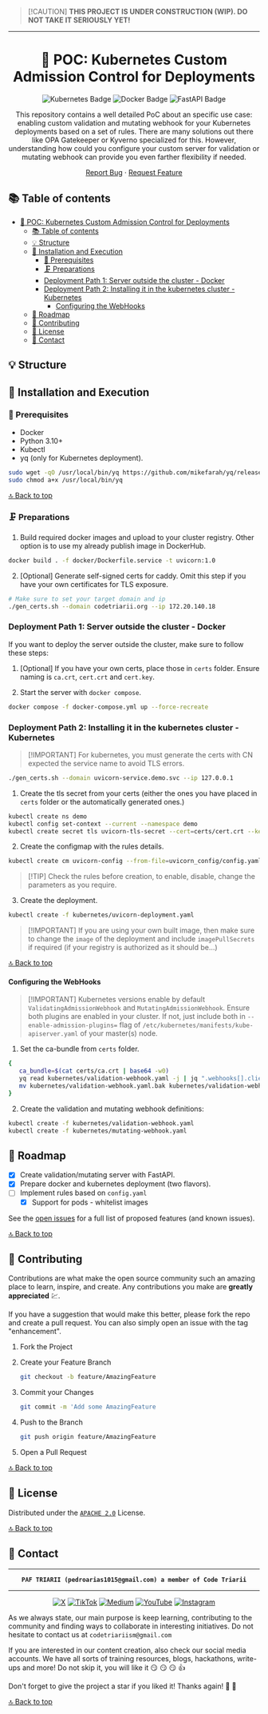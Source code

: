 > \[!CAUTION\]
> **THIS PROJECT IS UNDER CONSTRUCTION (WIP). DO NOT TAKE IT SERIOUSLY YET!**

---

<div align="center">

<!-- PROJECT LOGO -->
# 📝 POC: Kubernetes Custom Admission Control for Deployments


<!-- TECNOLOGIES -->
![Kubernetes Badge](https://img.shields.io/badge/Kubernetes-326CE5?logo=kubernetes&logoColor=fff&style=flat)
![Docker Badge](https://img.shields.io/badge/Docker-2496ED?logo=docker&logoColor=fff&style=flat)
![FastAPI Badge](https://img.shields.io/badge/FastAPI-009688?logo=fastapi&logoColor=fff&style=flat)


This repository contains a well detailed PoC about an specific use case: enabling custom validation and mutating webhook for your Kubernetes deployments based on a set of rules.
There are many solutions out there like OPA Gatekeeper or Kyverno specialized for this.
However, understanding how could you configure your custom server for validation or mutating webhook can provide you even farther flexibility if needed.

[Report Bug](https://github.com/paf-triarii/kubernetes-deployment-validation-and-mutating--webhook/issues) · [Request Feature](https://github.com/paf-triarii/kubernetes-deployment-validation-and-mutating--webhook/issues)
</div>

<!-- TABLE OF CONTENTS -->


## 📚 Table of contents

- [📝 POC: Kubernetes Custom Admission Control for Deployments](#-poc-kubernetes-custom-admission-control-for-deployments)
  - [📚 Table of contents](#-table-of-contents)
  - [💡 Structure](#-structure)
  - [🚀 Installation and Execution](#-installation-and-execution)
    - [🔨 Prerequisites](#-prerequisites)
    - [🗜️ Preparations](#️-preparations)
    - [Deployment Path 1: Server outside the cluster - Docker](#deployment-path-1-server-outside-the-cluster---docker)
    - [Deployment Path 2: Installing it in the kubernetes cluster - Kubernetes](#deployment-path-2-installing-it-in-the-kubernetes-cluster---kubernetes)
      - [Configuring the WebHooks](#configuring-the-webhooks)
  - [📍 Roadmap](#-roadmap)
  - [📎 Contributing](#-contributing)
  - [📃 License](#-license)
  - [👥 Contact](#-contact)

<!--te-->

<!-- PROJECT DETAILS -->
## 💡 Structure


## 🚀 Installation and Execution

### 🔨 Prerequisites

- Docker
- Python 3.10+
- Kubectl
- yq (only for Kubernetes deployment).

```bash
sudo wget -qO /usr/local/bin/yq https://github.com/mikefarah/yq/releases/latest/download/yq_linux_amd64
sudo chmod a+x /usr/local/bin/yq
```

[🔝 Back to top](#-poc-kubernetes-custom-admission-control-for-deployments)

### 🗜️ Preparations

1. Build required docker images and upload to your cluster registry. Other option is to use my already publish image in DockerHub.

```bash
docker build . -f docker/Dockerfile.service -t uvicorn:1.0
```

2. [Optional] Generate self-signed certs for caddy. Omit this step if you have your own certificates for TLS exposure.

```bash
# Make sure to set your target domain and ip
./gen_certs.sh --domain codetriarii.org --ip 172.20.140.18
```

### Deployment Path 1: Server outside the cluster - Docker

If you want to deploy the server outside the cluster, make sure to follow these steps:

1. [Optional] If you have your own certs, place those in `certs` folder. Ensure naming is `ca.crt`, `cert.crt` and `cert.key`.

2. Start the server with `docker compose`.

```bash
docker compose -f docker-compose.yml up --force-recreate
```

### Deployment Path 2: Installing it in the kubernetes cluster - Kubernetes

> \[!IMPORTANT\]
> For kubernetes, you must generate the certs with CN expected the service name to avoid TLS errors.

```bash
./gen_certs.sh --domain uvicorn-service.demo.svc --ip 127.0.0.1
```



1. Create the tls secret from your certs (either the ones you have placed in `certs` folder or the automatically generated ones.)

```bash
kubectl create ns demo
kubectl config set-context --current --namespace demo
kubectl create secret tls uvicorn-tls-secret --cert=certs/cert.crt --key=certs/cert.key -n demo
```

2. Create the configmap with the rules details.

```bash
kubectl create cm uvicorn-config --from-file=uvicorn_config/config.yaml -n demo
```

> \[!TIP\]
> Check the rules before creation, to enable, disable, change the parameters as you require.

3. Create the deployment.

```bash
kubectl create -f kubernetes/uvicorn-deployment.yaml
```

> \[!IMPORTANT\]
> If you are using your own built image, then make sure to change the `image` of the deployment and include `imagePullSecrets` if required (if your registry is authorized as it should be...)

[🔝 Back to top](#-poc-kubernetes-custom-admission-control-for-deployments)

#### Configuring the WebHooks

> \[!IMPORTANT\]
> Kubernetes versions enable by default `ValidatingAdmissionWebhook` and `MutatingAdmissionWebhook`. Ensure both plugins are enabled in your cluster. If not, just include both in `--enable-admission-plugins=` flag of `/etc/kubernetes/manifests/kube-apiserver.yaml` of your master(s) node.

1. Set the ca-bundle from `certs` folder.

```bash
{
   ca_bundle=$(cat certs/ca.crt | base64 -w0)
   yq read kubernetes/validation-webhook.yaml -j | jq ".webhooks[].clientConfig.caBundle = \"${ca_bundle}\"" | yq read -P - > kubernetes/validation-webhook.yaml.bak
   mv kubernetes/validation-webhook.yaml.bak kubernetes/validation-webhook.yaml
}
```

2. Create the validation and mutating webhook definitions:

```bash
kubectl create -f kubernetes/validation-webhook.yaml
kubectl create -f kubernetes/mutating-webhook.yaml
```

<!-- GETTING STARTED -->

<!-- ROADMAP -->
## 📍 Roadmap

- [x] Create validation/mutating server with FastAPI.
- [x] Prepare docker and kubernetes deployment (two flavors).
- [ ] Implement rules based on `config.yaml`
  - [x] Support for pods - whitelist images

See the [open issues](https://github.com/paf-triarii/kubernetes-deployment-validation-and-mutating--webhook/issues) for a full list of proposed features (and known issues).

[🔝 Back to top](#-poc-kubernetes-custom-admission-control-for-deployments)

<!-- CONTRIBUTING -->
## 📎 Contributing

Contributions are what make the open source community such an amazing place to learn, inspire, and create. Any contributions you make are **greatly appreciated** :chart:.

If you have a suggestion that would make this better, please fork the repo and create a pull request. You can also simply open an issue with the tag "enhancement".

1. Fork the Project
2. Create your Feature Branch

   ```sh
   git checkout -b feature/AmazingFeature
   ```

3. Commit your Changes

   ```sh
   git commit -m 'Add some AmazingFeature
   ```

4. Push to the Branch

   ```sh
   git push origin feature/AmazingFeature
   ```

5. Open a Pull Request

[🔝 Back to top](#-poc-kubernetes-custom-admission-control-for-deployments)

<!-- LICENSE -->
## 📃 License

Distributed under the [`APACHE 2.0`](./LICENSE) License.

[🔝 Back to top](#-poc-kubernetes-custom-admission-control-for-deployments)

<!-- CONTACT -->
## 👥 Contact

<div align="center">

---

**`PAF TRIARII (pedroarias1015@gmail.com) a member of Code Triarii`**

---

[![X](https://img.shields.io/badge/X-%23000000.svg?style=for-the-badge&logo=X&logoColor=white)](https://twitter.com/codetriariism)
[![TikTok](https://img.shields.io/badge/TikTok-%23000000.svg?style=for-the-badge&logo=TikTok&logoColor=white)](https://www.tiktok.com/@codetriariism)
[![Medium](https://img.shields.io/badge/Medium-12100E?style=for-the-badge&logo=medium&logoColor=white)](https://medium.com/@codetriariism)
[![YouTube](https://img.shields.io/badge/YouTube-%23FF0000.svg?style=for-the-badge&logo=YouTube&logoColor=white)](https://www.youtube.com/@CodeTriariiSM)
[![Instagram](https://img.shields.io/badge/Instagram-%23E4405F.svg?style=for-the-badge&logo=Instagram&logoColor=white)](https://www.instagram.com/codetriariismig/)

</div>

As we always state, our main purpose is keep learning, contributing to the community and finding ways to collaborate in interesting initiatives.
Do not hesitate to contact us at `codetriariism@gmail.com`

If you are interested in our content creation, also check our social media accounts. We have all sorts of training resources, blogs, hackathons, write-ups and more!
Do not skip it, you will like it :smirk: :smirk: :smirk: :+1:

Don't forget to give the project a star if you liked it! Thanks again! :star2: :yellow_heart:

[🔝 Back to top](#-poc-kubernetes-custom-admission-control-for-deployments)

